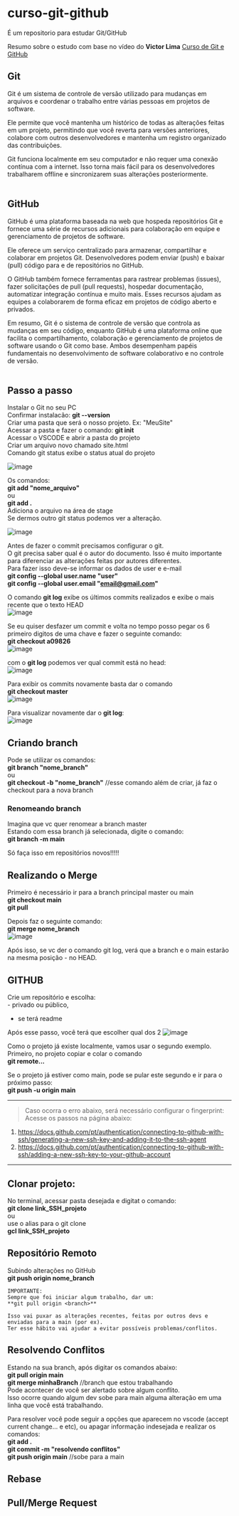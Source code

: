 # curso-git-github
É um repositorio para estudar Git/GitHub

Resumo sobre o estudo com base no vídeo do **Victor Lima** [Curso de Git e GitHub](https://www.youtube.com/watch?v=192HgwRgOYE)

## Git

Git é um sistema de controle de versão utilizado para mudanças em arquivos e coordenar o trabalho entre várias pessoas em projetos de software.

Ele permite que você mantenha um histórico de todas as alterações feitas em um projeto, permitindo que você reverta para versões anteriores, colabore com outros desenvolvedores e mantenha um registro organizado das contribuições.

Git funciona localmente em seu computador e não requer uma conexão contínua com a internet. Isso torna mais fácil para os desenvolvedores trabalharem offline e sincronizarem suas alterações posteriormente.<br><br>


## GitHub

GitHub é uma plataforma baseada na web que hospeda repositórios Git e fornece uma série de recursos adicionais para colaboração em equipe e gerenciamento de projetos de software.

Ele oferece um serviço centralizado para armazenar, compartilhar e colaborar em projetos Git. Desenvolvedores podem enviar (push) e baixar (pull) código para e de repositórios no GitHub.

O GitHub também fornece ferramentas para rastrear problemas (issues), fazer solicitações de pull (pull requests), hospedar documentação, automatizar integração contínua e muito mais. Esses recursos ajudam as equipes a colaborarem de forma eficaz em projetos de código aberto e privados.

Em resumo, Git é o sistema de controle de versão que controla as mudanças em seu código, enquanto GitHub é uma plataforma online que facilita o compartilhamento, colaboração e gerenciamento de projetos de software usando o Git como base. Ambos desempenham papéis fundamentais no desenvolvimento de software colaborativo e no controle de versão.<br><br>


## Passo a passo

Instalar o Git no seu PC  
Confirmar instalacão: **git --version**  
Criar uma pasta que será o nosso projeto. Ex: "MeuSite"  
Acessar a pasta e fazer o comando: **git init**  
Acessar o VSCODE e abrir a pasta do projeto  
Criar um arquivo novo chamado site.html  
Comando git status exibe o status atual do projeto  

![image](https://github.com/zizi-moraes/curso-git-github/assets/136759769/c9be39ff-6903-4a9d-b7f0-e2cf23d301ba)  

Os comandos:  
**git add "nome_arquivo"**  
ou  
**git add .**  
Adiciona o arquivo na área de stage  
Se dermos outro git status podemos ver a alteração.  

![image](https://github.com/zizi-moraes/curso-git-github/assets/136759769/1df687c0-0607-4f79-ba80-54f23a75d12a)  

Antes de fazer o commit precisamos configurar o git.  
O git precisa saber qual é o autor do documento. Isso é muito importante para diferenciar as alterações feitas por autores diferentes.  
Para fazer isso deve-se informar os dados de user e e-mail  
**git config --global user.name "user"**  
**git config --global user.email "email@gmail.com"**   

O comando **git log** exibe os últimos commits realizados e exibe o mais recente que o texto HEAD  
![image](https://github.com/zizi-moraes/curso-git-github/assets/136759769/430dd101-9a04-4f05-ada8-7748b4214dc5)  

Se eu quiser desfazer um commit e volta no tempo posso pegar os 6 primeiro digitos de uma chave e fazer o seguinte comando:  
**git checkout a09826**  
![image](https://github.com/zizi-moraes/curso-git-github/assets/136759769/5d4e8db1-fe4a-4d3b-870a-bc0e0810e04d)  

com o **git log** podemos ver qual commit está no head:  
![image](https://github.com/zizi-moraes/curso-git-github/assets/136759769/c5aa6c26-cf10-4004-b2eb-7752d852f4ba)  

Para exibir os commits novamente basta dar o comando  
**git checkout master**  
![image](https://github.com/zizi-moraes/curso-git-github/assets/136759769/e45b0f7f-f0c7-4a9a-99d1-c100cee026d9)  

Para visualizar novamente dar o **git log**:  
![image](https://github.com/zizi-moraes/curso-git-github/assets/136759769/0fef32cf-f847-4b44-b7a9-3cf913dfea13)  


## Criando branch

Pode se utilizar os comandos:  
**git branch "nome_branch"**  
ou  
**git checkout -b "nome_branch"** //esse comando além de criar, já faz o checkout para a nova branch  


### Renomeando branch

Imagina que vc quer renomear a branch master  
Estando com essa branch já selecionada, digite o comando:  
**git branch -m main**  

Só faça isso em repositórios novos!!!!!


## Realizando o Merge  

Primeiro é necessário ir para a branch principal master ou main  
**git checkout main**  
**git pull**  

Depois faz o seguinte comando:  
**git merge nome_branch**  
![image](https://github.com/zizi-moraes/curso-git-github/assets/136759769/2e6aeb73-9a4d-4e73-9722-55e62982abd6)  

Após isso, se vc der o comando git log, verá que a branch e o main estarão na mesma posição - no HEAD.  


## GITHUB

Crie um repositório e escolha:  
- privado ou público,  
- se terá readme  

Após esse passo, você terá que escolher qual dos 2
![image](https://github.com/zizi-moraes/curso-git-github/assets/136759769/985592dd-bd2e-47ba-93c7-050b129594f5)  


Como o projeto já existe localmente, vamos usar o segundo exemplo.  
Primeiro, no projeto copiar e colar o comando   
**git remote...**  

Se o projeto já estiver como main, pode se pular este segundo e ir para o próximo passo:  
**git push -u origin main**  


---
> Caso ocorra o erro abaixo, será necessário configurar o fingerprint:
Acesse os passos na página abaixo:  
1) https://docs.github.com/pt/authentication/connecting-to-github-with-ssh/generating-a-new-ssh-key-and-adding-it-to-the-ssh-agent  
2) https://docs.github.com/pt/authentication/connecting-to-github-with-ssh/adding-a-new-ssh-key-to-your-github-account  
***


## Clonar projeto:  
No terminal, acessar pasta desejada e digitat o comando:  
**git clone link_SSH_projeto**  
ou  
use o alias para o git clone  
**gcl link_SSH_projeto**  


## Repositório Remoto
Subindo alterações no GitHub  
**git push origin nome_branch**  

```
IMPORTANTE:  
Sempre que foi iniciar algum trabalho, dar um:  
**git pull origin <branch>**

Isso vai puxar as alterações recentes, feitas por outros devs e enviadas para a main (por ex).  
Ter esse hábito vai ajudar a evitar possíveis problemas/conflitos.  
```

## Resolvendo Conflitos  
Estando na sua branch, após digitar os comandos abaixo:  
**git pull origin main**  
**git merge minhaBranch** //branch que estou trabalhando  
Pode acontecer de você ser alertado sobre algum conflito.  
Isso ocorre quando algum dev sobe para main alguma alteração em uma linha que você está trabalhando.  

Para resolver você pode seguir a opções que aparecem no vscode (accept current change... e etc), ou apagar informação indesejada e realizar os comandos:  
**git add .**  
**git commit -m "resolvendo conflitos"**  
**git push origin main** //sobe para a main


## Rebase



## Pull/Merge Request










